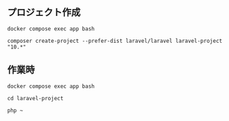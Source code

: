 <h2>プロジェクト作成</h2>

```
docker compose exec app bash
```
```
composer create-project --prefer-dist laravel/laravel laravel-project "10.*"
```


<h2>作業時</h2>

```
docker compose exec app bash
```
```
cd laravel-project
```
```
php ~
```

